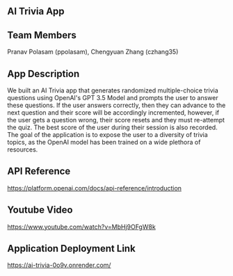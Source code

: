 ## AI Trivia App

## Team Members
Pranav Polasam (ppolasam), Chengyuan Zhang (czhang35)

## App Description
We built an AI Trivia app that generates randomized multiple-choice trivia questions using OpenAI's GPT 3.5 Model and prompts the user to answer these questions. If the user answers correctly, then they can advance to the next question and their score will be accordingly incremented, however, if the user gets a question wrong, their score resets and they must re-attempt the quiz. The best score of the user during their session is also recorded. The goal of the application is to expose the user to a diversity of trivia topics, as the OpenAI model has been trained on a wide plethora of resources.

## API Reference
https://platform.openai.com/docs/api-reference/introduction

## Youtube Video
https://www.youtube.com/watch?v=MbHj9OFgW8k

## Application Deployment Link
https://ai-trivia-0o9v.onrender.com/
